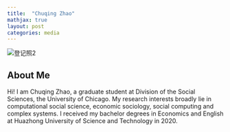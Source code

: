 ```yaml
---
title:  "Chuqing Zhao"
mathjax: true
layout: post
categories: media
---
```

![登记照2](https://user-images.githubusercontent.com/52275397/136735432-03975099-65d2-48e6-8c61-e16422be4168.JPG)

## About Me

Hi! I am Chuqing Zhao, a graduate student at Division of the Social Sciences, the University of Chicago. My research interests broadly lie in computational social science, economic sociology, social computing and complex systems. I received my bachelor degrees in Economics and English at Huazhong University of Science and Technology in 2020.

